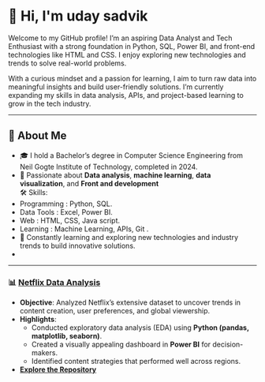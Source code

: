 # 👋 Hi, I'm uday sadvik  

Welcome to my GitHub profile! I’m an aspiring Data Analyst and Tech Enthusiast with a strong foundation in Python, SQL, Power BI, and front-end technologies like HTML and CSS. I enjoy exploring new technologies and trends to solve real-world problems.

With a curious mindset and a passion for learning, I aim to turn raw data into meaningful insights and build user-friendly solutions. I’m currently expanding my skills in data analysis, APIs, and project-based learning to grow in the tech industry.

---

## 🌟 About Me  
- 🎓 I hold a Bachelor’s degree in Computer Science Engineering from Neil Gogte Institute of Technology, completed in 2024.
- 🌱 Passionate about **Data analysis**, **machine learning**, **data visualization**, and **Front and development**  
🛠️ Skills:  
- Programming : Python, SQL.
- Data Tools  :  Excel, Power BI.
- Web         : HTML, CSS, Java script. 
- Learning    : Machine Learning, APIs, Git .  
- 🚀 Constantly learning and exploring new technologies and industry trends to build innovative solutions.
- 

---
### 📊 [Netflix Data Analysis](#)  
- **Objective**: Analyzed Netflix’s extensive dataset to uncover trends in content creation, user preferences, and global viewership.  
- **Highlights**:  
  - Conducted exploratory data analysis (EDA) using **Python (pandas, matplotlib, seaborn)**.  
  - Created a visually appealing dashboard in **Power BI** for decision-makers.  
  - Identified content strategies that performed well across regions.  
- **[Explore the Repository](https://github.com/Kudaysadvik/Netflix-data-analysis-EDA)** 
